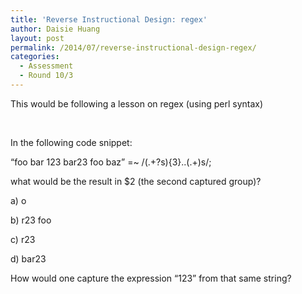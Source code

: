 ```yaml
---
title: 'Reverse Instructional Design: regex'
author: Daisie Huang
layout: post
permalink: /2014/07/reverse-instructional-design-regex/
categories:
  - Assessment
  - Round 10/3
---
```

This would be following a lesson on regex (using perl syntax)

&nbsp;

In the following code snippet:

&#8220;foo bar 123 bar23 foo baz&#8221; =~ /(.+?s){3}..(.+)s/;

what would be the result in $2 (the second captured group)?

a) o

b) r23 foo

c) r23

d) bar23

How would one capture the expression &#8220;123&#8221; from that same string?

&nbsp;